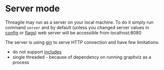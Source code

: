 # Server mode

Threagile may run as a server on your local machine. To do it simply run command `server` and
by default (unless you changed server values in [config](./config.md) or [flags](./flags.md)) web server will be accessible from localhost:8080

The server is using [gin](https://github.com/gin-gonic/gin) to serve HTTP connection and have few limitations:

- do not support [includes](./includes.md)
- single threaded - because of dependency on running graphviz as a process
